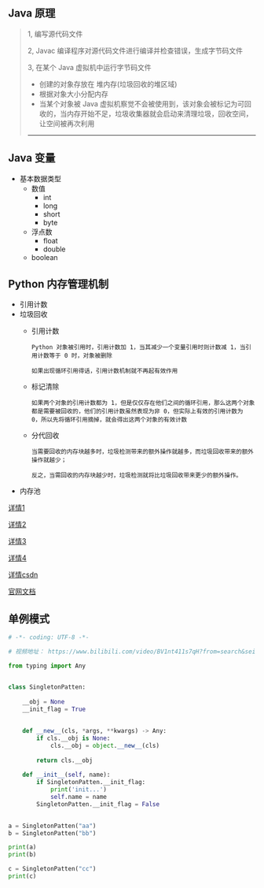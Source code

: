 ## Java 原理
> 1, 编写源代码文件
>
> 2, Javac 编译程序对源代码文件进行编译并检查错误，生成字节码文件
>
> 3, 在某个 Java 虚拟机中运行字节码文件
>
> - 创建的对象存放在 堆内存(垃圾回收的堆区域)
> - 根据对象大小分配内存
> - 当某个对象被 Java 虚拟机察觉不会被使用到，该对象会被标记为可回收的，当内存开始不足，垃圾收集器就会启动来清理垃圾，回收空间，让空间被再次利用
> ---
## Java 变量
- 基本数据类型
  - 数值
    - int
    - long
    - short
    - byte
  - 浮点数
    - float
    - double
  - boolean
  
  
>
>
>
>
>
>
>
>
## Python 内存管理机制
- 引用计数
- 垃圾回收
    - 引用计数
    
        `Python 对象被引用时，引用计数加 1，当其减少一个变量引用时则计数减 1，当引用计数等于 0 时，对象被删除`
        
        `如果出现循环引用得话，引用计数机制就不再起有效作用`
    - 标记清除
    
        `如果两个对象的引用计数都为 1，但是仅仅存在他们之间的循环引用，那么这两个对象都是需要被回收的，他们的引用计数虽然表现为非 0，但实际上有效的引用计数为 0，所以先将循环引用摘掉，就会得出这两个对象的有效计数`
    - 分代回收
    
        `当需要回收的内存块越多时，垃圾检测带来的额外操作就越多，而垃圾回收带来的额外操作就越少；`
        
        `反之，当需回收的内存块越少时，垃圾检测就将比垃圾回收带来更少的额外操作。`
- 内存池


[详情1](https://www.zhihu.com/question/30747394/answer/1001368660)

[详情2](https://juejin.cn/post/6844903811375431694)

[详情3](https://juejin.cn/post/6844903954325700621)

[详情4](https://segmentfault.com/a/1190000016078708)

[详情csdn](https://www.cnblogs.com/shengulong/p/10143856.html
)

[官网文档](https://docs.python.org/zh-cn/3.7/c-api/memory.html)


## 单例模式
```python
# -*- coding: UTF-8 -*-

# 视频地址： https://www.bilibili.com/video/BV1nt411s7qH?from=search&seid=15865521890966644423

from typing import Any


class SingletonPatten:
    
    __obj = None
    __init_flag = True
    
    
    def __new__(cls, *args, **kwargs) -> Any:
        if cls.__obj is None:
            cls.__obj = object.__new__(cls)
        
        return cls.__obj
    
    def __init__(self, name):
        if SingletonPatten.__init_flag:
            print('init...')
            self.name = name
        SingletonPatten.__init_flag = False
        

a = SingletonPatten("aa")
b = SingletonPatten("bb")

print(a)
print(b)

c = SingletonPatten("cc")
print(c)
```